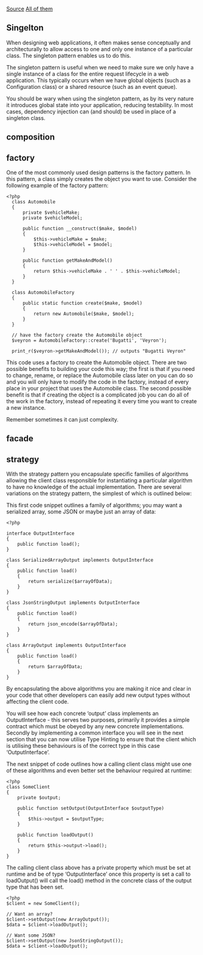 [Source](https://phptherightway.com/pages/Design-Patterns.html)
[All of them](https://designpatternsphp.readthedocs.io/en/latest/)
## Singelton
When designing web applications, it often makes sense conceptually and architecturally to allow access to one and only one instance of a particular class. The singleton pattern enables us to do this.

The singleton pattern is useful when we need to make sure we only have a single instance of a class for the entire request lifecycle in a web application. This typically occurs when we have global objects (such as a Configuration class) or a shared resource (such as an event queue).

You should be wary when using the singleton pattern, as by its very nature it introduces global state into your application, reducing testability. In most cases, dependency injection can (and should) be used in place of a singleton class.
## composition

## factory
One of the most commonly used design patterns is the factory pattern. In this pattern, a class simply creates the object you want to use. Consider the following example of the factory pattern:

```
<?php
  class Automobile
  {
      private $vehicleMake;
      private $vehicleModel;

      public function __construct($make, $model)
      {
          $this->vehicleMake = $make;
          $this->vehicleModel = $model;
      }

      public function getMakeAndModel()
      {
          return $this->vehicleMake . ' ' . $this->vehicleModel;
      }
  }

  class AutomobileFactory
  {
      public static function create($make, $model)
      {
          return new Automobile($make, $model);
      }
  }

  // have the factory create the Automobile object
  $veyron = AutomobileFactory::create('Bugatti', 'Veyron');

  print_r($veyron->getMakeAndModel()); // outputs "Bugatti Veyron"
```
This code uses a factory to create the Automobile object. There are two possible benefits to building your code this way; the first is that if you need to change, rename, or replace the Automobile class later on you can do so and you will only have to modify the code in the factory, instead of every place in your project that uses the Automobile class. The second possible benefit is that if creating the object is a complicated job you can do all of the work in the factory, instead of repeating it every time you want to create a new instance.

Remember sometimes it can just complexity.
## facade

## strategy

With the strategy pattern you encapsulate specific families of algorithms allowing the client class responsible for instantiating a particular algorithm to have no knowledge of the actual implementation. There are several variations on the strategy pattern, the simplest of which is outlined below:

This first code snippet outlines a family of algorithms; you may want a serialized array, some JSON or maybe just an array of data:
```
<?php

interface OutputInterface
{
    public function load();
}

class SerializedArrayOutput implements OutputInterface
{
    public function load()
    {
        return serialize($arrayOfData);
    }
}

class JsonStringOutput implements OutputInterface
{
    public function load()
    {
        return json_encode($arrayOfData);
    }
}

class ArrayOutput implements OutputInterface
{
    public function load()
    {
        return $arrayOfData;
    }
}
```
By encapsulating the above algorithms you are making it nice and clear in your code that other developers can easily add new output types without affecting the client code.

You will see how each concrete ‘output’ class implements an OutputInterface - this serves two purposes, primarily it provides a simple contract which must be obeyed by any new concrete implementations. Secondly by implementing a common interface you will see in the next section that you can now utilise Type Hinting to ensure that the client which is utilising these behaviours is of the correct type in this case ‘OutputInterface’.

The next snippet of code outlines how a calling client class might use one of these algorithms and even better set the behaviour required at runtime:
```
<?php
class SomeClient
{
    private $output;

    public function setOutput(OutputInterface $outputType)
    {
        $this->output = $outputType;
    }

    public function loadOutput()
    {
        return $this->output->load();
    }
}
```
The calling client class above has a private property which must be set at runtime and be of type ‘OutputInterface’ once this property is set a call to loadOutput() will call the load() method in the concrete class of the output type that has been set.

```
<?php
$client = new SomeClient();

// Want an array?
$client->setOutput(new ArrayOutput());
$data = $client->loadOutput();

// Want some JSON?
$client->setOutput(new JsonStringOutput());
$data = $client->loadOutput();
```
